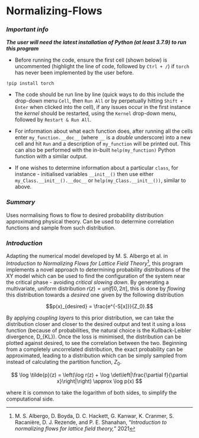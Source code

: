 # Normalizing-Flows
### *Important info*
_**The user will need the latest installation of Python (at least 3.7.9) to run this program**_
  
- Before running the code, ensure the first cell (shown below) is uncommented (highlight the line of code, followed by `Ctrl + /`) if `torch` has never been implemented by the user before. 

`!pip install torch`

- The code should be run line by line (quick ways to do this include the drop-down menu `Cell`, then `Run All` or by perpetually hitting `Shift + Enter` when clicked into the cell), if any issues occur in the first instance the *kernel* should be restarted, using the `Kernel` drop-down menu, followed by `Restart & Run All`.

- For information about what each function does, after running all the cells enter `my_function.__doc__` (where `__` is a *double* underscore) into a new cell and hit ``Run`` and a description of ``my_function`` will be printed out. This can also be performed with the in-built `help(my_function)` Python function with a similar output.

- If one wishes to determine information about a particular `class`, for instance - initialised variables `__init__()` then use either `my_Class.__init__().__doc__` or `help(my_Class.__init__())`, similar to above.

### *Summary*
Uses normalising flows to flow to desired probability distribution approximating physical theory. Can be used to determine correlation functions and sample from such distribution.

### *Introduction*
Adapting the numerical model developed by M. S. Albergo et al. in _Introduction to Normalizing Flows for Lattice Field Theory_[^1], this program implements a novel approach to determining probability distributions of the XY model which can be used to find the configuration of the system near the critical phase - avoiding _critical slowing down_. By generating a multivariate, uniform distribution $r(z) = unif[0, 2\pi]$, this is done by *flowing* this distribution towards a *desired* one given by the following distribution

$$p(x)_{desired} = \frac{e^{-S[x]}}{Z_0}.$$

By applying _coupling layers_ to this prior distribution, we can take the distribution closer and closer to the desired output and test it using a loss function (because of probabilities, the natural choice is the Kullback-Leibler divergence, D_{KL}). Once the loss is minimised, the distribution can be plotted against desired, to see the correlation between the two. Beginning from a completely uncorrelated distribution, the exact probability can be approximated, leading to a distribution which can be simply sampled from instead of calculating the partition function, $Z_0$.

$$
\log \tilde{p}(z) = \left(\log r(z) + \log \det\left|\frac{\partial f}{\partial x}\right|\right) \approx \log p(x)
$$ 

where it is common to take the logarithm of both sides, to simplify the computational side.

[^1]: M. S. Albergo, D. Boyda, D. C. Hackett, G. Kanwar, K. Cranmer, S. Racanière, D. J. Rezende, and P. E. Shanahan, “_Introduction to normalizing flows for lattice field theory,_” 2021
